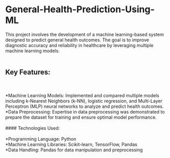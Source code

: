 # General-Health-Prediction-Using-ML
This project involves the development of a machine learning-based system designed to predict general health outcomes. The goal is to improve diagnostic accuracy and reliability in healthcare by leveraging multiple machine learning models.
<br>
<br>
## **Key Features**:
<br>
<br>
*Machine Learning Models: Implemented and compared multiple models including k-Nearest Neighbors (k-NN), logistic regression, and Multi-Layer Perceptron (MLP) neural networks to analyze and predict health outcomes.
<br>
*Data Preprocessing: Expertise in data preprocessing was demonstrated to prepare the dataset for training and ensure optimal model performance.
<br>
<br>
#### Technologies Used:
<br>
<br>
*Programming Language: Python
<br>
*Machine Learning Libraries: Scikit-learn, TensorFlow, Pandas
<br>
*Data Handling: Pandas for data manipulation and preprocessing
